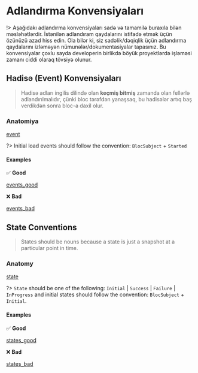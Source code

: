 # Adlandırma Konvensiyaları

!> Aşağıdakı adlandırma konvensiyaları sadə və tamamilə buraxıla bilən məsləhətlərdir. İstənilən adlandıram qaydalarını istifadə etmək üçün özünüzü azad hiss edin. Ola bilər ki, siz sadəlik/dəqiqlik üçün adlandırma qaydalarını izləməyən nümunələr/dokumentasiyalar tapasınız. Bu konvensiyalar çoxlu sayda developerin birlikdə böyük proyektlərdə işləməsi zamanı ciddi olaraq tövsiyə olunur.

## Hadisə (Event) Konvensiyaları

> Hadisə adları ingilis dilində olan **keçmiş bitmiş** zamanda olan fellərlə adlandırılmalıdır, çünki bloc tərəfdən yanaşsaq, bu hadisələr artıq baş verdikdən sonra bloc-a daxil olur.

### Anatomiya

[event](../_snippets/bloc_naming_conventions/event_anatomy.md ':include')

?> Initial load events should follow the convention: `BlocSubject` + `Started`

#### Examples

✅ **Good**

[events_good](_snippets/bloc_naming_conventions/event_examples_good.md ':include')

❌ **Bad**

[events_bad](_snippets/bloc_naming_conventions/event_examples_bad.md ':include')

## State Conventions

> States should be nouns because a state is just a snapshot at a particular point in time.

### Anatomy

[state](_snippets/bloc_naming_conventions/state_anatomy.md ':include')

?> `State` should be one of the following: `Initial` | `Success` | `Failure` | `InProgress` and
initial states should follow the convention: `BlocSubject` + `Initial`.

#### Examples

✅ **Good**

[states_good](_snippets/bloc_naming_conventions/state_examples_good.md ':include')

❌ **Bad**

[states_bad](_snippets/bloc_naming_conventions/state_examples_bad.md ':include')
